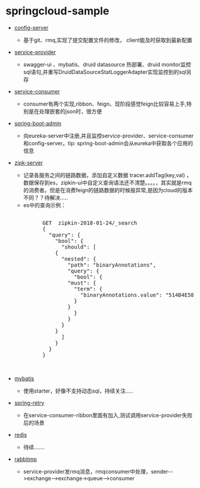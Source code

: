 # springcloud-sample


* [config-server](#config-server)
    *  基于git、rmq,实现了提交配置文件的修改， client能及时获取到最新配置
    
    
* [service-provider](#service-provider)
    * swagger-ui 、mybatis、druid datasource 热部署、druid monitor监控sql语句,并重写DruidDataSourceStatLoggerAdapter实现监控到的sql另存
    
    
* [service-consumer](#service-consumer)
    * consumer有两个实现,ribbon、feign、现阶段感觉feign比较容易上手,特别是在处理嵌套的json时，很方便
    
    
* [spring-boot-admin](#spring-boot-admin)
    * 向eureka-server中注册,并且监控service-provider、service-consumer和config-server。tip: spring-boot-admin会从eureka中获取各个应用的信息
    
* [zipk-server](#zipk-server)
    * 记录各服务之间的链路数据，添加自定义数据 tracer.addTag(key,val) ，数据保存到es，zipkin-ui中自定义查询语法还不清楚。。。。，其实就是rmq的消费者。但是在消费feign的链路数据的时候报异常,是因为cloud的版本不同？？待解决.....
    * es中的查询示例：
	    <pre>		
			GET  zipkin-2018-01-24/_search
			{
			  "query": {
			    "bool": {
			      "should": [
				{
				  "nested": {
				    "path": "binaryAnnotations",
				    "query": {
				      "bool": {
					"must": {
					  "term": {
					    "binaryAnnotations.value": "514B4E58-BAEB-42EA-84CE-61491CA28309"
					  }
					}
				      }
				    }
				  }
				}
			      ]
			    }
			  }
			}

	    </pre>
    
* [mybatis](#mybatis)
    * 使用starter，好像不支持动态sql，持续关注.....  
    
* [spring-retry](#spring-retry)
    * 在service-consumer-ribbon里面有加入,测试调用service-provider失败后的场景
    
* [redis](#redis)
    * 待续.......
        
* [rabbitmp](#rabbitmp)
    * service-provider发rmq消息，rmqconsumer中处理，sender-->exchange-->exchange->queue-->consumer
    
    
    

 

